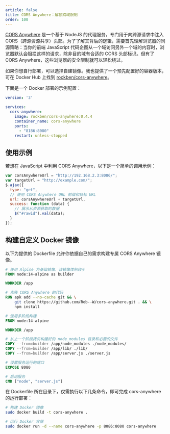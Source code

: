 ```yaml
---
article: false
title: CORS Anywhere：解锁跨域限制
order: 100
---
```


[CORS Anywhere](https://github.com/Rob--W/cors-anywhere) 是一个基于 NodeJS 的代理服务，专门用于向跨源请求中注入 CORS（跨源资源共享）头部。为了了解其背后的逻辑，需要首先理解浏览器的同源策略：当你的前端 JavaScript 代码企图从一个域访问另外一个域的内容时，浏览器默认会阻拦这样的请求，除非目的域有合适的 CORS 头部标识。但有了 CORS Anywhere，这些浏览器的安全限制就可以轻松绕过。

如果你想自行部署，可以选择自建镜像。我也提供了一个预先配置好的容器版本，可在 Docker Hub 上找到 [rockben/cors-anywhere](https://hub.docker.com/r/rockben/cors-anywhere)。

下面是一个 Docker 部署的示例配置：

```yml
version: '3'

services:
  cors-anywhere:
    image: rockben/cors-anywhere:0.4.4
    container_name: cors-anywhere
    ports:
      - "8186:8080"
    restart: unless-stopped
```

## 使用示例

若想在 JavaScript 中利用 CORS Anywhere，以下是一个简单的调用示例：

```javascript
var corsAnywhereUrl = "http://192.168.2.3:8086/";
var targetUrl = "http://example.com/";
$.ajax({
  type: "get",
  // 使用 CORS Anywhere URL 前缀和目标 URL
  url: corsAnywhereUrl + targetUrl,
  success: function (data) {
    // 展示从资源获取的数据
    $("#rawid").val(data);
  }
});
```

## 构建自定义 Docker 镜像

以下为提供的 Dockerfile 允许你依据自己的需求构建专属 CORS Anywhere 镜像。

```dockerfile
# 使用 Alpine 为基础镜像，该镜像体积较小
FROM node:14-alpine as builder

WORKDIR /app

# 克隆 CORS Anywhere 的代码
RUN apk add --no-cache git && \
    git clone https://github.com/Rob--W/cors-anywhere.git . && \
    npm install

# 使用多阶段构建
FROM node:14-alpine

WORKDIR /app

# 从上一个阶段拷贝构建好的 node_modules 目录和必要的文件
COPY --from=builder /app/node_modules ./node_modules/
COPY --from=builder /app/lib/ ./lib/
COPY --from=builder /app/server.js ./server.js

# 设置服务运行的端口
EXPOSE 8080

# 启动服务
CMD ["node", "server.js"]
```

在 Dockerfile 所在目录下，仅需执行以下几条命令，即可完成 cors-anywhere 的运行部署：

```bash
# 构建 Docker 镜像
sudo docker build -t cors-anywhere .

# 运行 Docker 容器
sudo docker run -d --name cors-anywhere -p 8086:8080 cors-anywhere
```

